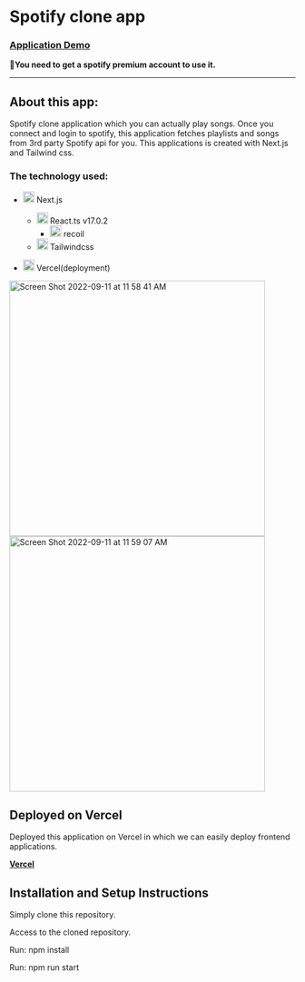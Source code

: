 # Spotify clone app

### [Application Demo](https://spotify-clone-lqvvronck-soma-dev0808.vercel.app/)
**🚨You need to get a spotify premium account to use it.**

<hr>

## About this app:

Spotify clone application which you can actually play songs. Once you connect and login to spotify, this application fetches playlists and songs from 3rd party Spotify api for you. 
This applications is created with Next.js and Tailwind css.

### The technology used:

 - <img width="20" alt="react logo" src="https://user-images.githubusercontent.com/55787141/192347694-6b5f1118-b7a0-4df7-bf30-98c0586e8771.png"> Next.js
     - <img width="20" alt="react logo" src="https://user-images.githubusercontent.com/55787141/192160993-03f102a0-d47d-49ae-a402-e4a9a80523ec.png"> React.ts v17.0.2
        - <img width="20" alt="vercel-icon-dark" src="https://user-images.githubusercontent.com/55787141/192350672-96a95732-2d16-4e19-8f12-778d3d5003a5.jpeg"> recoil
     - <img width="20" alt="vercel-icon-dark" src="https://user-images.githubusercontent.com/55787141/192351225-d8b8e48b-1ceb-4356-8cc7-7626ca9dd3ce.jpg"> Tailwindcss
     
 - <img width="20" alt="vercel-icon-dark" src="https://user-images.githubusercontent.com/55787141/192161251-856be567-c1ff-4568-808d-1f7ef29d97a8.png"> Vercel(deployment)

<img width="450" alt="Screen Shot 2022-09-11 at 11 58 41 AM" src="https://user-images.githubusercontent.com/55787141/189544566-b21d4fab-821a-4feb-959b-017c810e189e.png">

<img width="450" alt="Screen Shot 2022-09-11 at 11 59 07 AM" src="https://user-images.githubusercontent.com/55787141/189544567-c59df7be-d9fb-47a1-85e9-c28b65d1c2c0.png">

## Deployed on Vercel

Deployed this application on Vercel in which we can easily deploy frontend applications.

**[Vercel](https://vercel.com/docs)**

## Installation and Setup Instructions

Simply clone this repository.

Access to the cloned repository.

Run: npm install

Run: npm run start

